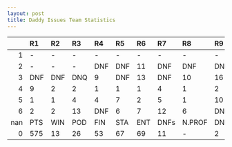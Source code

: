 ```yaml
---
layout: post 
title: Daddy Issues Team Statistics
--- 
```


|     | R1   | R2   | R3   | R4   | R5   | R6   | R7   | R8     | R9   | R10   | R11   | R12   | Points   | Pos   |
|----:|:-----|:-----|:-----|:-----|:-----|:-----|:-----|:-------|:-----|:------|:------|:------|:---------|:------|
|   1 | -    | -    | -    | -    | -    | -    | -    | -      | -    | -     | -     | -     | nan      | 204.0 |
|   2 | -    | -    | -    | DNF  | DNF  | 11   | DNF  | DNF    | DNF  | DNF   | DNF   | DNQ   | 0.0      | nan   |
|   3 | DNF  | DNF  | DNQ  | 9    | DNF  | 13   | DNF  | 10     | 16   | 3     | 11    | 15    | 15.0     | 12.0  |
|   4 | 9    | 2    | 2    | 1    | 1    | 1    | 4    | 1      | 2    | 3     | 11    | 2     | 181.0    | 10.0  |
|   5 | 1    | 1    | 4    | 4    | 7    | 2    | 5    | 1      | 10   | DNF   | 11    | 12    | 128.0    | 2.0   |
|   6 | 2    | 2    | 13   | DNF  | 6    | 7    | 12   | 6      | DNF  | 3     | 11    | 10    | 75.0     | 3.0   |
| nan | PTS  | WIN  | POD  | FIN  | STA  | ENT  | DNFs | N.PROF | DNQ  | %FIN  | PPR   | BST   | CHA      | RNK   |
|   0 | 575  | 13   | 26   | 53   | 67   | 69   | 11   | -      | 2    | 79.1  | 8.33  | 1     | 1.0      | 4     |